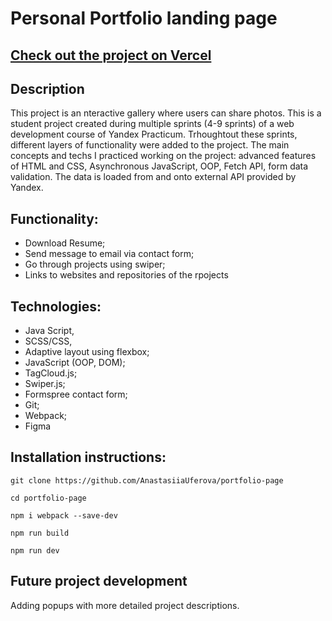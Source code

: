 # Personal Portfolio landing page

## [Check out the project on Vercel](https://portfolio-page-8x3v.vercel.app/)

## Description

This project is an nteractive gallery where users can share photos. This is a student project created during multiple sprints (4-9 sprints) of a web development course of Yandex Practicum. Trhoughtout these sprints, different layers of functionality were added to the project. The main concepts and techs I practiced working on the project: advanced features of HTML and CSS, Asynchronous JavaScript, OOP, Fetch API, form data validation. The data is loaded from and onto external API provided by Yandex.

## Functionality:

* Download Resume;
* Send message to email via contact form;
* Go through projects using swiper;
* Links to websites and repositories of the rpojects


## Technologies:

* Java Script,
* SCSS/CSS,
* Adaptive layout using flexbox;
* JavaScript (OOP, DOM);
* TagCloud.js;
* Swiper.js;
* Formspree contact form;
* Git;
* Webpack;
* Figma

## Installation instructions:

```
git clone https://github.com/AnastasiiaUferova/portfolio-page

cd portfolio-page

npm i webpack --save-dev

npm run build

npm run dev
```
## Future project development

Adding popups with more detailed project descriptions.